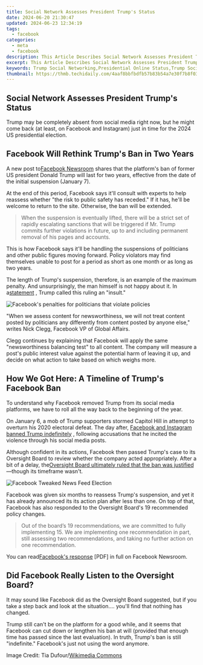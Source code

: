 ```yaml
---
title: Social Network Assesses President Trump's Status
date: 2024-06-20 21:30:47
updated: 2024-06-23 12:34:19
tags:
  - facebook
categories:
  - meta
  - facebook
description: This Article Describes Social Network Assesses President Trump's Status
excerpt: This Article Describes Social Network Assesses President Trump's Status
keywords: Trump Social Networking,Presidential Online Status,Trump Social Media Scrutiny,Leader's Digital Assessment,Trump's Web Presence Evaluation,Executive Network Analysis,Trump's Social Reputation Review
thumbnail: https://thmb.techidaily.com/4aaf8bbfbdfb57b83b54a7e30f7b8f03d80755a12a2b526e9a90435fad802df2.jpg
---
```


## Social Network Assesses President Trump's Status

 Trump may be completely absent from social media right now, but he might come back (at least, on Facebook and Instagram) just in time for the 2024 US presidential election.

## Facebook Will Rethink Trump's Ban in Two Years

 A new post to[Facebook Newsroom](https://about.fb.com/news/2021/06/facebook-response-to-oversight-board-recommendations-trump/) shares that the platform's ban of former US president Donald Trump will last for two years, effective from the date of the initial suspension (January 7).

 At the end of this period, Facebook says it'll consult with experts to help reassess whether "the risk to public safety has receded." If it has, he'll be welcome to return to the site. Otherwise, the ban will be extended.

> When the suspension is eventually lifted, there will be a strict set of rapidly escalating sanctions that will be triggered if Mr. Trump commits further violations in future, up to and including permanent removal of his pages and accounts.

 This is how Facebook says it'll be handling the suspensions of politicians and other public figures moving forward. Policy violators may find themselves unable to post for a period as short as one month or as long as two years.

 The length of Trump's suspension, therefore, is an example of the maximum penalty. And unsurprisingly, the man himself is not happy about it. In a[statement](https://twitter.com/DaveLeeFT/status/1400880616032276480) , Trump called this ruling an "insult."

![Facebook's penalties for politicians that violate policies](https://static1.makeuseofimages.com/wordpress/wp-content/uploads/2021/06/facebook-politicians-penalties.jpg)

 "When we assess content for newsworthiness, we will not treat content posted by politicians any differently from content posted by anyone else," writes Nick Clegg, Facebook VP of Global Affairs.

 Clegg continues by explaining that Facebook will apply the same "newsworthiness balancing test" to all content. The company will measure a post's public interest value against the potential harm of leaving it up, and decide on what action to take based on which weighs more.

## How We Got Here: A Timeline of Trump's Facebook Ban

 To understand why Facebook removed Trump from its social media platforms, we have to roll all the way back to the beginning of the year.

 On January 6, a mob of Trump supporters stormed Capitol Hill in attempt to overturn his 2020 electoral defeat. The day after, [Facebook and Instagram banned Trump indefinitely](https://www.makeuseof.com/facebook-instagram-indefinitely-ban-trumps-account/) , following accusations that he incited the violence through his social media posts.

 Although confident in its actions, Facebook then passed Trump's case to its Oversight Board to review whether the company acted appropriately. After a bit of a delay, the[Oversight Board ultimately ruled that the ban was justified](https://www.makeuseof.com/donald-trump-facebook-ban-upheld-oversight-board/) —though its timeframe wasn't.

![Facebook Tweaked News Feed Election](https://static1.makeuseofimages.com/wordpress/wp-content/uploads/2020/11/facebook-tweaked-news-feed.jpg)

 Facebook was given six months to reassess Trump's suspension, and yet it has already announced its its action plan after less than one. On top of that, Facebook has also responded to the Oversight Board's 19 recommended policy changes.

> Out of the board’s 19 recommendations, we are committed to fully implementing 15\. We are implementing one recommendation in part, still assessing two recommendations, and taking no further action on one recommendation.

 You can read[Facebook's response](https://about.fb.com/wp-content/uploads/2021/06/Facebook-Responses-to-Oversight-Board-Recommendations-in-Trump-Case.pdf) \[PDF\] in full on Facebook Newsroom.

## Did Facebook Really Listen to the Oversight Board?

 It may sound like Facebook did as the Oversight Board suggested, but if you take a step back and look at the situation.... you'll find that nothing has changed.

 Trump still can't be on the platform for a good while, and it seems that Facebook can cut down or lengthen his ban at will (provided that enough time has passed since the last evaluation). In truth, Trump's ban is still "indefinite." Facebook's just not using the word anymore.

 Image Credit: Tia Dufour/[Wikimedia Commons](https://commons.wikimedia.org/wiki/File:TrumpAmericanFarmBureau%2719.jpg)


<ins class="adsbygoogle"
     style="display:block"
     data-ad-format="autorelaxed"
     data-ad-client="ca-pub-7571918770474297"
     data-ad-slot="1223367746"></ins>



<ins class="adsbygoogle"
     style="display:block"
     data-ad-client="ca-pub-7571918770474297"
     data-ad-slot="8358498916"
     data-ad-format="auto"
     data-full-width-responsive="true"></ins>
